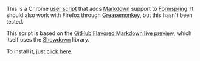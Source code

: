 This is a Chrome [user script](http://www.chromium.org/developers/design-documents/user-scripts/) that adds [Markdown](http://daringfireball.net/projects/markdown/) support to [Formspring](http://formspring.me). It should also work with Firefox through [Greasemonkey](https://addons.mozilla.org/en-US/firefox/addon/greasemonkey/), but this hasn't been tested.

This script is based on the [GitHub Flavored Markdown live preview](http://github.github.com/github-flavored-markdown/preview.html), which itself uses the [Showdown](http://softwaremaniacs.org/playground/showdown-highlight/) library.

To install it, just [click here](https://raw.github.com/Cairnarvon/formdown/master/formdown.user.js).
